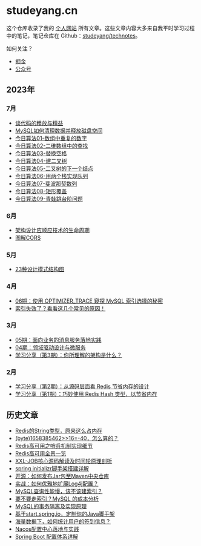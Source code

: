 # studeyang.cn

这个仓库收录了我的 [个人网站](https://studeyang.tech) 所有文章。这些文章内容大多来自我平时学习过程中的笔记，笔记仓库在 Github：[studeyang/technotes](https://github.com/studeyang/technotes)。

如何关注？

- [掘金](https://juejin.cn/user/2594503173605767/posts)
- [公众号](https://camo.githubusercontent.com/76bf22c0fd86e7692f3527fc9bae39b63cf356eadba5451a12bdec576397e29c/68747470733a2f2f746563686e6f7465732e6f73732d636e2d7368656e7a68656e2e616c6979756e63732e636f6d2f323032322f7172636f64655f666f725f67685f3864303861646430653561365f3235382e6a7067)

## 2023年

### 7月

- [谈代码的粗放与精益](source/_posts/2023/20230705-谈代码的粗放与精益.md)
- [MySQL如何清理数据并释放磁盘空间](source/_posts/2023/20230710-MySQL如何清理数据并释放磁盘空间.md)
- [今日算法01-数组中重复的数字](source/_posts/2023/20230713-今日算法01-数组中重复的数字.md)
- [今日算法02-二维数组中的查找](source/_posts/2023/20230714-今日算法02-二维数组中的查找.md)
- [今日算法03-替换空格](source/_posts/2023/20230717-今日算法03-替换空格.md)
- [今日算法04-建二叉树](source/_posts/2023/20230718-今日算法04-建二叉树.md)
- [今日算法05-二叉树的下一个结点](source/_posts/2023/20230719-今日算法05-二叉树的下一个结点.md)
- [今日算法06-用两个栈实现队列](source/_posts/2023/20230720-今日算法06-用两个栈实现队列.md)
- [今日算法07-斐波那契数列](source/_posts/2023/20230721-今日算法07-斐波那契数列.md)
- [今日算法08-矩形覆盖](source/_posts/2023/20230724-今日算法08-矩形覆盖.md)
- [今日算法09-青蛙跳台阶问题](source/_posts/2023/20230725-今日算法09-青蛙跳台阶问题.md)

### 6月

- [架构设计应顺应技术的生命周期](source/_posts/2023/20230608-架构设计应顺应技术的生命周期.md)
- [图解CORS](source/_posts/2023/20230613-图解CORS.md)

### 5月

- [23种设计模式结构图](source/_posts/2023/20230513-23种设计模式结构图.md)

### 4月

- [06期：使用 OPTIMIZER_TRACE 窥探 MySQL 索引选择的秘密](source/_posts/2023/20230418-06期：使用OPTIMIZER_TRACE窥探MySQL索引选择的秘密.md)
- [索引失效了？看看这几个常见的原因！](source/_posts/2023/20230416-索引失效了,看看这几个常见的原因.md)

### 3月

- [05期：面向业务的消息服务落地实践](source/_posts/2023/20230325-05期：面向业务的消息服务落地实践.md)
- [04期：领域驱动设计与微服务](source/_posts/2023/20230319-04期：领域驱动设计与微服务.md)
- [学习分享（第3期）：你所理解的架构是什么？](source/_posts/2023/20230305-学习分享(第3期)：你所理解的架构是什么.md)

### 2月

- [学习分享（第2期）：从源码层面看 Redis 节省内存的设计](source/_posts/2023/20230218-学习分享(第2期)：从源码层面看Redis节省内存的设计.md)
- [学习分享（第1期）：巧妙使用 Redis Hash 类型，以节省内存](source/_posts/2023/20230205-学习分享(第1期)：巧妙使用RedisHash类型,以节省内存.md)

## 历史文章

- [Redis的String类型，原来这么占内存](source/_posts/2023/20230108-Redis的String类型,原来这么占内存.md)
- [(byte)1658385462>>16=-40，怎么算的？](source/_posts/2022/20221226-(byte)1658385462vv16=-40,怎么算的.md)
- [Redis高可用之哨兵机制实现细节](source/_posts/2022/20221220-Redis高可用之哨兵机制实现细节.md)
- [Redis高可用全景一览](source/_posts/2022/20221211-Redis高可用全景一览.md)
- [XXL-JOB核心源码解读及时间轮原理剖析](source/_posts/2022/20221206-XXL-JOB核心源码导读及时间轮原理剖析.md)
- [spring initializr脚手架搭建详解](source/_posts/2022/20221122-spring-initializr脚手架搭建详解.md)
- [开源：如何发布Jar包至Maven中央仓库](source/_posts/2022/20221108-如何发布Jar包至Maven中央仓库.md)
- [实战：如何优雅地扩展Log4j配置？](source/_posts/2022/20221029-实战：如何优雅地扩展Log4j配置.md)
- [MySQL查询性能慢，该不该建索引？](source/_posts/2022/20221113-MySQL查询性能慢,该不该建索引.md)
- [要不要走索引？MySQL 的成本分析](source/_posts/2022/20221107-要不要走索引,MySQL的成本分析.md)
- [MySQL的事务隔离及实现原理](source/_posts/2022/20221102-MySQL的事务隔离及实现原理.md)
- [基于start.spring.io，定制你的Java脚手架](source/_posts/2022/20221029-基于start.spring.io,定制你的Java脚手架.md)
- [海量数据下，如何统计用户的签到信息？](source/_posts/2022/20221029-海量数据下,统计用户的签到信息.md)
- [Nacos配置中心落地与实践](source/_posts/2022/20221024-Nacos配置中心落地与实践.md)
- [Spring Boot 配置体系详解](https://mp.weixin.qq.com/s/geZ4djhkoqQqlj8F2KK4PA)

